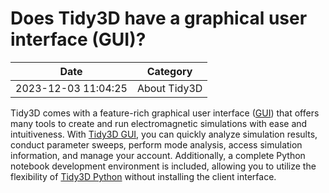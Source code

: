 # Does Tidy3D have a graphical user interface (GUI)?

| Date       | Category    |
|------------|-------------|
| 2023-12-03 11:04:25 | About Tidy3D |



Tidy3D comes with a feature-rich graphical user interface ([GUI](https://tidy3d.simulation.cloud/folders)) that offers many tools to create and run electromagnetic simulations with ease and intuitiveness. With [Tidy3D GUI](https://www.flexcompute.com/tidy3d/learning-center/tidy3d-gui/), you can quickly analyze simulation results, conduct parameter sweeps, perform mode analysis, access simulation information, and manage your account. Additionally, a complete Python notebook development environment is included, allowing you to utilize the flexibility of [Tidy3D Python](https://www.flexcompute.com/tidy3d/learning-center/tidy3d-python/) without installing the client interface.
